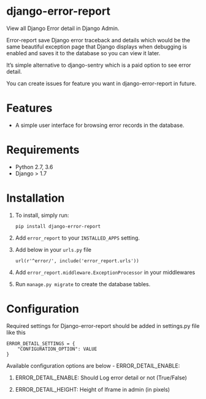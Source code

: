               
django-error-report
===================

View all Django Error detail in Django Admin.

Error-report save Django error traceback and details which would be the
same beautiful exception page that Django displays when debugging is
enabled and saves it to the database so you can view it later.

It’s simple alternative to django-sentry which is a paid option to see
error detail.

You can create issues for feature you want in django-error-report in
future.

Features
========

-  A simple user interface for browsing error records in the database.

Requirements
============

-  Python 2.7, 3.6
-  Django > 1.7

Installation
============

1. To install, simply run:

       pip install django-error-report

2. Add ``error_report`` to your ``INSTALLED_APPS`` setting.
3. Add below in your ``urls.py`` file

       url(r'^error/', include('error_report.urls'))

4. Add ``error_report.middleware.ExceptionProcessor`` in your middlewares
5. Run ``manage.py migrate`` to create the database tables.

Configuration
=============

Required settings for Django-error-report should be added in settings.py
file like this


    ERROR_DETAIL_SETTINGS = {
        "CONFIGURATION_OPTION": VALUE
    }

Available configuration options are below - ERROR\_DETAIL\_ENABLE:

1.  ERROR\_DETAIL\_ENABLE: Should Log error detail or not (True/False)

2.  ERROR\_DETAIL\_HEIGHT: Height of Iframe in admin (in pixels)